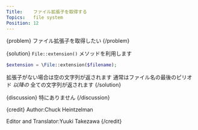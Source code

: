 ```yaml
---
Title:    ファイル拡張子を取得する
Topics:   file system
Position: 12
---
```


{problem}
ファイル拡張子を取得したい
{/problem}

{solution}
`File::extension()` メソッドを利用します

```php
$extension = \File::extension($filename);
```

拡張子がない場合は空の文字列が返されます
通常はファイル名の最後のピリオド _以降の_ 全ての文字列が返されます
{/solution}

{discussion}
特にありません
{/discussion}

{credit}
Author:Chuck Heintzelman

Editor and Translator:Yuuki Takezawa
{/credit}
